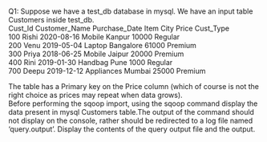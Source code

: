 ### 
Q1: Suppose we have a test_db database in mysql. We have an input table Customers inside test_db.  
   Cust_Id Customer_Name Purchase_Date Item City Price Cust_Type  
   100 Rishi 2020-08-16 Mobile Kanpur 10000 Regular  
   200 Venu 2019-05-04 Laptop Bangalore 61000 Premium  
   300 Priya 2018-06-25 Mobile Jaipur 20000 Premium  
   400 Rini 2019-01-30 Handbag Pune 1000 Regular  
   700 Deepu 2019-12-12 Appliances Mumbai 25000 Premium  
   
The table has a Primary key on the Price column (which of course is not the right choice as prices may repeat when data grows).  
Before performing the sqoop import, using the sqoop command display the data present in mysql Customers table.The output of the command should not display on the console, rather should be redirected to a log file named ‘query.output’. Display the contents of the query output file and the output.
